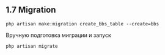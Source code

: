 ## 1.7 Migration

    php artisan make:migration create_bbs_table --create=bbs

Вручную подготовка миграции и запуск

    php artisan migrate




